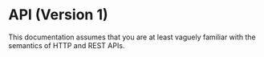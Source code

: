 # API (Version 1)
This documentation assumes that you are at least vaguely familiar with the 
semantics of HTTP and REST APIs.
